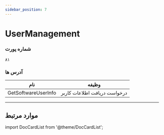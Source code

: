 ```yaml
---
sidebar_position: 7
---
```


# UserManagement

### شماره پورت

۸۱

### آدرس ها

|         نام         |            وظیفه             |
| :-----------------: | :--------------------------: |
| GetSoftwareUserInfo | درخواست دریافت اطلاعات کاربر |

---

## موارد مرتبط

import DocCardList from '@theme/DocCardList';

<DocCardList />

